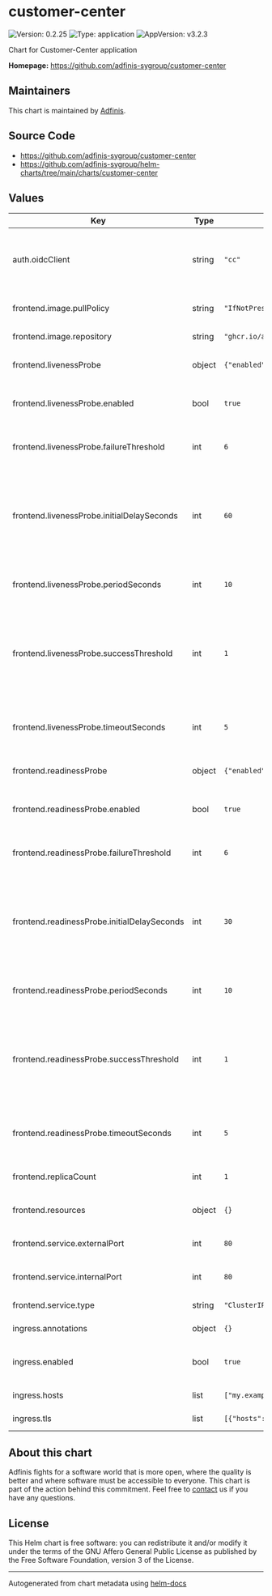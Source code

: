 # customer-center

![Version: 0.2.25](https://img.shields.io/badge/Version-0.2.25-informational?style=flat-square) ![Type: application](https://img.shields.io/badge/Type-application-informational?style=flat-square) ![AppVersion: v3.2.3](https://img.shields.io/badge/AppVersion-v3.2.3-informational?style=flat-square)

Chart for Customer-Center application

**Homepage:** <https://github.com/adfinis-sygroup/customer-center>

## Maintainers
This chart is maintained by [Adfinis](https://adfinis.com/?pk_campaign=github&pk_kwd=helm-charts).

## Source Code

* <https://github.com/adfinis-sygroup/customer-center>
* <https://github.com/adfinis-sygroup/helm-charts/tree/main/charts/customer-center>

## Values

| Key | Type | Default | Description |
|-----|------|---------|-------------|
| auth.oidcClient | string | `"cc"` | Configure oidc client for customer-center frontend |
| frontend.image.pullPolicy | string | `"IfNotPresent"` | Frontend image pull policy |
| frontend.image.repository | string | `"ghcr.io/adfinis-sygroup/customer-center/frontend"` | Frontend image name |
| frontend.livenessProbe | object | `{"enabled":true,"failureThreshold":6,"initialDelaySeconds":60,"periodSeconds":10,"successThreshold":1,"timeoutSeconds":5}` | Liveness probe configuration |
| frontend.livenessProbe.enabled | bool | `true` | Enable liveness probe on frontend |
| frontend.livenessProbe.failureThreshold | int | `6` | Number of tries to perform the probe |
| frontend.livenessProbe.initialDelaySeconds | int | `60` | Number of seconds after the container has started before liveness probe is initiated |
| frontend.livenessProbe.periodSeconds | int | `10` | How often (in seconds) to perform the probe |
| frontend.livenessProbe.successThreshold | int | `1` | Minimum consecutive successes for the probe to be considered successful after having failed |
| frontend.livenessProbe.timeoutSeconds | int | `5` | Number of seconds after which the probe times out |
| frontend.readinessProbe | object | `{"enabled":true,"failureThreshold":6,"initialDelaySeconds":30,"periodSeconds":10,"successThreshold":1,"timeoutSeconds":5}` | Readiness probe configuration |
| frontend.readinessProbe.enabled | bool | `true` | Enable readiness probe on frontend |
| frontend.readinessProbe.failureThreshold | int | `6` | Number of tries to perform the probe |
| frontend.readinessProbe.initialDelaySeconds | int | `30` | Number of seconds after the container has started before readiness probe is initiated |
| frontend.readinessProbe.periodSeconds | int | `10` | How often (in seconds) to perform the probe |
| frontend.readinessProbe.successThreshold | int | `1` | Minimum consecutive successes for the probe to be considered successful after having failed |
| frontend.readinessProbe.timeoutSeconds | int | `5` | Number of seconds after which the probe times out |
| frontend.replicaCount | int | `1` | Number of Backend replicas |
| frontend.resources | object | `{}` | Resource limits for frontend |
| frontend.service.externalPort | int | `80` | External Port of frontend service |
| frontend.service.internalPort | int | `80` | Internal Port of frontend service |
| frontend.service.type | string | `"ClusterIP"` | Frontend service type |
| ingress.annotations | object | `{}` | Ingress annotations |
| ingress.enabled | bool | `true` | Enable ingress for customer-center |
| ingress.hosts | list | `["my.example.com"]` | Ingress hostnames |
| ingress.tls | list | `[{"hosts":["my.example.com"],"secretName":"customer-center-tls"}]` | Ingress TLS options |

## About this chart

Adfinis fights for a software world that is more open, where the quality is
better and where software must be accessible to everyone. This chart
is part of the action behind this commitment. Feel free to
[contact](https://adfinis.com/kontakt/?pk_campaign=github&pk_kwd=helm-charts)
us if you have any questions.

## License

This Helm chart is free software: you can redistribute it and/or modify it under the terms
of the GNU Affero General Public License as published by the Free Software Foundation,
version 3 of the License.

----------------------------------------------
Autogenerated from chart metadata using [helm-docs](https://github.com/norwoodj/helm-docs/)
